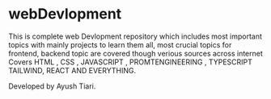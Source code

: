 # webDevlopment
This is complete web Devlopment  repository which includes most important topics with mainly projects to learn them all, most crucial topics for frontend, backend topic are covered though verious sources across internet
Covers HTML , CSS , JAVASCRIPT , PROMTENGINEERING , TYPESCRIPT TAILWIND, REACT AND EVERYTHING.

Developed by Ayush Tiari.
